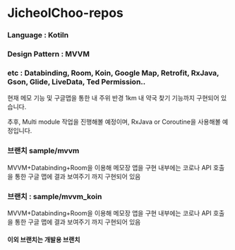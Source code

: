 # JicheolChoo-repos


### Language : Kotiln
### Design Pattern : MVVM
### etc : Databinding, Room, Koin, Google Map, Retrofit, RxJava, Gson, Glide, LiveData, Ted Permission..

현재 메모 기능 및 구글맵을 통한 내 주위 반경 1km 내 약국 찾기 기능까지 구현되어 있습니다.

추후, Multi module 작업을 진행해볼 예정이며, RxJava or Coroutine을 사용해볼 예정입니다.


### 브랜치 sample/mvvm
MVVM+Databinding+Room을 이용해 메모장 앱을 구현
내부에는 코로나 API 호출을 통한 구글 맵에 결과 보여주기 까지 구현되어 있음

### 브랜치 : sample/mvvm_koin
MVVM+Databinding+Room을 이용해 메모장 앱을 구현
내부에는 코로나 API 호출을 통한 구글 맵에 결과 보여주기 까지 구현되어 있음

#### 이외 브랜치는 개발용 브랜치
